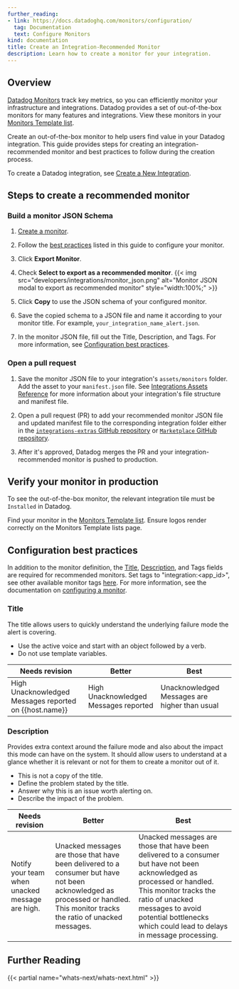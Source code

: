 ```yaml
---
further_reading:
- link: https://docs.datadoghq.com/monitors/configuration/
  tag: Documentation
  text: Configure Monitors
kind: documentation
title: Create an Integration-Recommended Monitor
description: Learn how to create a monitor for your integration.
---
```

## Overview

[Datadog Monitors][1] track key metrics, so you can efficiently monitor your infrastructure and integrations. Datadog provides a set of out-of-the-box monitors for many features and integrations. View these monitors in your [Monitors Template list][2].

Create an out-of-the-box monitor to help users find value in your Datadog integration. This guide provides steps for creating an integration-recommended monitor and best practices to follow during the creation process.

To create a Datadog integration, see [Create a New Integration][3].

## Steps to create a recommended monitor
### Build a monitor JSON Schema

1. [Create a monitor][5].

2. Follow the [best practices](#configuration-best-practices) listed in this guide to configure your monitor.
 
3. Click **Export Monitor**.

4. Check **Select to export as a recommended monitor**.
    {{< img src="developers/integrations/monitor_json.png" alt="Monitor JSON modal to export as recommended monitor" style="width:100%;" >}}

5. Click **Copy** to use the JSON schema of your configured monitor.

6. Save the copied schema to a JSON file and name it according to your monitor title. For example, `your_integration_name_alert.json`.

7. In the monitor JSON file, fill out the Title, Description, and Tags. For more information, see [Configuration best practices](#configuration-best-practices). 

### Open a pull request

1. Save the monitor JSON file to your integration's `assets/monitors` folder. Add the asset to your `manifest.json` file. See [Integrations Assets Reference][5] for more information about your integration's file structure and manifest file.

2. Open a pull request (PR) to add your recommended monitor JSON file and updated manifest file to the corresponding integration folder either in the [`integrations-extras` GitHub repository][6] or [`Marketplace` GitHub repository][9]. 

3. After it's approved, Datadog merges the PR and your integration-recommended monitor is pushed to production.

## Verify your monitor in production

To see the out-of-the-box monitor, the relevant integration tile must be `Installed` in Datadog. 

Find your monitor in the [Monitors Template list][2]. Ensure logos render correctly on the Monitors Template lists page.

## Configuration best practices

In addition to the monitor definition, the [Title](#title), [Description](#description), and Tags fields are required for recommended monitors. Set tags to "integration:<app_id>", see other available monitor tags [here][8]. For more information, see the documentation on [configuring a monitor][7].

### Title

The title allows users to quickly understand the underlying failure mode the alert is covering.
- Use the active voice and start with an object followed by a verb. 
- Do not use template variables.

| Needs revision                                       | Better                                 | Best                                        |
| -----------                                          | -----------                            | -----------                                 |
|High Unacknowledged Messages reported on {{host.name}}| High Unacknowledged Messages reported  |Unacknowledged Messages are higher than usual|

### Description

Provides extra context around the failure mode and also about the impact this mode can have on the system. It should allow users to understand at a glance whether it is relevant or not for them to create a monitor out of it.

- This is not a copy of the title. 
- Define the problem stated by the title.
- Answer why this is an issue worth alerting on.
- Describe the impact of the problem.

| Needs revision                                         | Better                                       | Best                                    |
| -----------                                          | -----------                                  | -----------                             |
|Notify your team when unacked message are high. | Unacked messages are those that have been delivered to a consumer but have not been acknowledged as processed or handled. This monitor tracks the ratio of unacked messages.|Unacked messages are those that have been delivered to a consumer but have not been acknowledged as processed or handled. This monitor tracks the ratio of unacked messages to avoid potential bottlenecks which could lead to delays in message processing.| 

## Further Reading

{{< partial name="whats-next/whats-next.html" >}}

[1]: https://docs.datadoghq.com/monitors/
[2]: https://app.datadoghq.com/monitors/recommended
[3]: https://docs.datadoghq.com/developers/integrations/agent_integration/
[4]: https://app.datadoghq.com/monitors/create
[5]: https://docs.datadoghq.com/developers/integrations/check_references/#manifest-file
[6]: https://github.com/DataDog/integrations-extras
[7]: https://docs.datadoghq.com/monitors/configuration/
[8]: https://docs.datadoghq.com/monitors/manage/#monitor-tags
[9]: https://github.com/DataDog/marketplace
